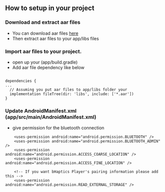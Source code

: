 ## How to setup in your project

### Download and extract aar files
* You can download aar files [here](https://github.com/bhaptics/tact-android/releases)
* Then extract aar files to your app/libs files

### Import aar files to your project.
* open up your (app/build.gradle)
* Add aar file dependency like below
```

dependencies {
...
  // Assuming you put aar files to app/libs folder your  
  implementation fileTree(dir: 'libs', include: ['*.aar'])
}
```

### Update AndroidManifest.xml (app/src/main/AndroidManifest.xml)
* give permission for the bluetooth connection
```
    <uses-permission android:name="android.permission.BLUETOOTH" />
    <uses-permission android:name="android.permission.BLUETOOTH_ADMIN" />
    <uses-permission android:name="android.permission.ACCESS_COARSE_LOCATION" />
    <uses-permission android:name="android.permission.ACCESS_FINE_LOCATION" />
    
    <!-- If you want bHaptics Player's pairing information please add this -->
    <uses-permission android:name="android.permission.READ_EXTERNAL_STORAGE" />
```
